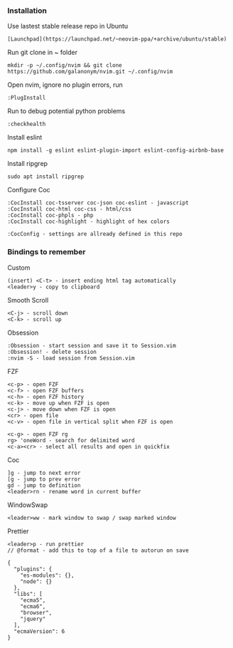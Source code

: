 ### Installation

Use lastest stable release repo in Ubuntu

    [Launchpad](https://launchpad.net/~neovim-ppa/+archive/ubuntu/stable)

Run git clone in ~ folder

    mkdir -p ~/.config/nvim && git clone https://github.com/galanonym/nvim.git ~/.config/nvim

Open nvim, ignore no plugin errors, run

    :PlugInstall

Run to debug potential python problems

    :checkhealth

Install eslint

    npm install -g eslint eslint-plugin-import eslint-config-airbnb-base

Install ripgrep

    sudo apt install ripgrep

Configure Coc

    :CocInstall coc-tsserver coc-json coc-eslint - javascript
    :CocInstall coc-html coc-css - html/css
    :CocInstall coc-phpls - php
    :CocInstall coc-highlight - highlight of hex colors

    :CocConfig - settings are allready defined in this repo

### Bindings to remember

Custom

    (insert) <C-t> - insert ending html tag automatically 
    <leader>y - copy to clipboard

Smooth Scroll

    <C-j> - scroll down
    <C-k> - scroll up

Obsession

    :Obsession - start session and save it to Session.vim
    :Obsession! - delete session
    :nvim -S - load session from Session.vim

FZF

    <c-p> - open FZF
    <c-f> - open FZF buffers
    <c-h> - open FZF history
    <c-k> - move up when FZF is open
    <c-j> - move down when FZF is open
    <cr> - open file
    <c-v> - open file in vertical split when FZF is open

    <c-g> - open FZF rg
    rg> 'oneWord - search for delimited word
    <c-a><cr> - select all results and open in quickfix

Coc

    ]g - jump to next error 
    [g - jump to prev error 
    gd - jump to definition
    <leader>rn - rename word in current buffer

WindowSwap

    <leader>ww - mark window to swap / swap marked window

Prettier

    <leader>p - run prettier
    // @format - add this to top of a file to autorun on save

```
{
  "plugins": {
    "es-modules": {},
    "node": {}
  },
  "libs": [
    "ecma5",
    "ecma6",
    "browser",
    "jquery"
  ],
  "ecmaVersion": 6
}
```
